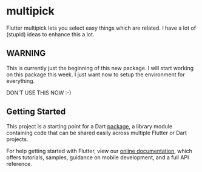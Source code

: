 # multipick

Flutter multipick lets you select easy things which are related.
I have a lot of (stupid) ideas to enhance this a lot.

## WARNING

This is currently just the beginning of this new package. I will start working on this package this week.
I just want now to setup the environment for everything.

DON'T USE THIS NOW :-)

## Getting Started

This project is a starting point for a Dart
[package](https://flutter.dev/developing-packages/),
a library module containing code that can be shared easily across
multiple Flutter or Dart projects.

For help getting started with Flutter, view our
[online documentation](https://flutter.dev/docs), which offers tutorials,
samples, guidance on mobile development, and a full API reference.
